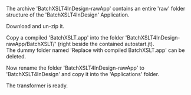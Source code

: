 The archive 'BatchXSLT4InDesign-rawApp' contains an entire 'raw' folder structure of the 'BatchXSLT4InDesign' Application.

Download and un-zip it.

Copy a compiled 'BatchXSLT.app' into the folder 'BatchXSLT4InDesign-rawApp/BatchXSLT/' (right beside the contained autostart.jt).\
The dummy folder named 'Replace with compiled BatchXSLT.app' can be deleted.

Now rename the folder 'BatchXSLT4InDesign-rawApp' to 'BatchXSLT4InDesign' and copy it into the 'Applications' folder.

The transformer is ready.
